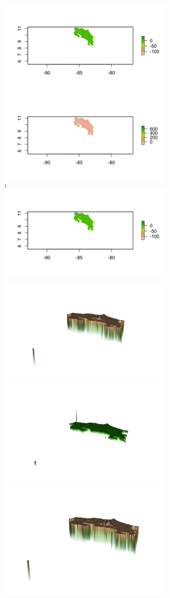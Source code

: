 ![](DiffSums.png)
![](DiffMeans.png)
!![](DiffLogPop.png)

![](3DPlot1.png)
![](3DPlot2.png)
![](3DPlot3.png)
